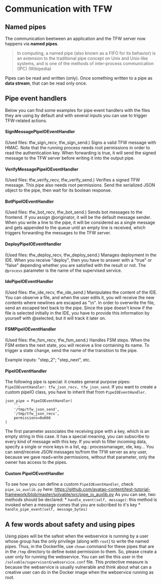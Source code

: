 # Communication with TFW

## Named pipes
The communication beetween an application and the TFW server now happens via **named pipes**.
> In computing, a named pipe (also known as a FIFO for its behavior) is an extension to the traditional pipe concept on Unix and Unix-like systems, and is one of the methods of inter-process communication (IPC) (Wikipedia)

Pipes can be read and written (only). Once something written to a pipe as **data stream**, that can be read only once. 


## Pipe event handlers

Below you can find some examples for pipe event handlers with the files they are using by default and with several inputs you can use to trigger TFW-related actions.

#### SignMessagePipeIOEventHandler

(Used files: tfw_sign_recv, tfw_sign_send.)
Signs a valid TFW message with HMAC. Note that the running process needs root permissions in order to read the authentication key. When forwarding is true, it will send the signed message to the TFW server before writing it into the output pipe.
	
#### VerifyMessagePipeIOEventHandler

(Used files: tfw_verify_recv, tfw_verify_send.)
Verifies a signed TFW message. This pipe also needs root permissions. Send the serialized JSON object to the pipe, then wait for its boolean response.

#### BotPipeIOEventHandler

(Used files: tfw_bot_recv, tfw_bot_send.)
Sends bot messages to the frontend. If you assign @originator, it will be the default message sender. When you write a line to the pipe, it will be considered as a single message and gets appended to the queue until an empty line is received, which triggers forwarding the messages to the TFW server.

#### DeployPipeIOEventHandler

(Used files: tfw_deploy_recv, tfw_deploy_send.)
Manages deployment in the IDE. When you receive "deploy", then you have to answer with a "true" or "false" depending whether you are satisfied with the result or not. The `@process` parameter is the name of the supervised service.
	
#### IdePipeIOEventHandler

(Used files: tfw_ide_recv, tfw_ide_send.)
Manipulates the content of the IDE. You can observe a file, and when the user edits it, you will receive the new contents where newlines are escaped as "\\n". In order to overwrite the file, send an escaped text back to the pipe. Since the pipe doesn't know if the file is selected initially in the IDE, you have to provide this information by yourself with @selected, but it will track it later on.

#### FSMPipeIOEventHandler

(Used files: tfw_fsm_recv, tfw_fsm_send.)
Handles FSM steps. When the FSM enters the next state, you will receive a line containing its name. To trigger a state change, send the name of the transition to the pipe.

Example inputs: "step_2"; "step_next", etc.

#### PipeIOEventHandler

The following pipe is special: it creates general purpose pipes: `PipeIOEventHandler: tfw_json_recv, tfw_json_send`. If you want to create a custom pipeIO class, you have to inherit that from `PipeIOEventHandler`.
```
json_pipe = PipeIOEventHandler(
	'',
	'/tmp/tfw_json_send',
	'/tmp/tfw_json_recv',
	permissions=0o666
)
```

The first parameter associates the receiving pipe with a key, which is an empty string in this case. It has a special meaning, you can subscribe to every kind of message with this key.
If you wish to filter incoming data, specify a single or more keys in a list, eg.: processmanager, ide, key...
You can send/receive JSON messages to/from the TFW server as any user, because we gave read+write permissions, without that parameter, only the owner has access to the pipes. 

#### Custom PipeIOEventHandler

To see how you can define a custom `PipeIOEventHandler`, check `pipe_io_auxlib.py` here: https://github.com/avatao-content/test-tutorial-framework/blob/master/solvable/src/pipe_io_auxlib.py
As you can see, two methods should be declared: 
	* `handle_event(self, message)`: this method is invoked when a message comes that you are subcribed to it's key
	* `handle_pipe_event(self, message_bytes)`

## A few words about safety and using pipes

Using pipes will be the safest when the webservice is running by a user whose group has the only privilege (along with `root`) to write the named pipes. Thus, in the Dockerfile, use `chown` command for these pipes that are in the `/tmp` directory to define `0o660` permission to them. So, please create a user only for running the webservice. You can set the this user in the `/solvable/supervisord/webservice.conf` file. This protective measure is because the webservice is usually vulnerable and think about what can a creative user can do in the Docker image when the webservice running as root.
